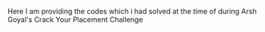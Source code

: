 Here I am providing the codes which i had solved at the time of during Arsh Goyal's Crack Your Placement Challenge
